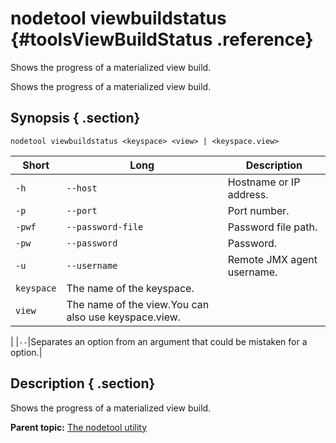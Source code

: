# nodetool viewbuildstatus {#toolsViewBuildStatus .reference}

Shows the progress of a materialized view build.

Shows the progress of a materialized view build.

## Synopsis { .section}

```language-bash
nodetool viewbuildstatus <keyspace> <view> | <keyspace.view>
```

|Short|Long|Description|
|-----|----|-----------|
|`-h`|`--host`|Hostname or IP address.|
|`-p`|`--port`|Port number.|
|`-pwf`|`--password-file`|Password file path.|
|`-pw`|`--password`|Password.|
|`-u`|`--username`|Remote JMX agent username.|
|`keyspace` |The name of the keyspace.|
|`view`|The name of the view.You can also use keyspace.view.

|
|`--`|Separates an option from an argument that could be mistaken for a option.|

## Description { .section}

Shows the progress of a materialized view build.

**Parent topic:** [The nodetool utility](../../cassandra/tools/toolsNodetool.md)

